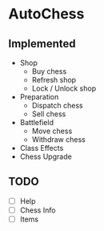 # AutoChess

## Implemented

- Shop
  - Buy chess
  - Refresh shop
  - Lock / Unlock shop
- Preparation
  - Dispatch chess
  - Sell chess
- Battlefield
  - Move chess
  - Withdraw chess
- Class Effects
- Chess Upgrade

## TODO

- [ ] Help
- [ ] Chess Info
- [ ] Items
